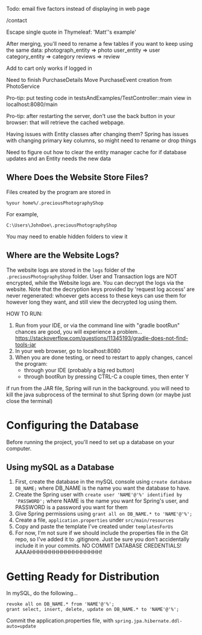 

Todo: email five factors instead of displaying in web page


/contact

Escape single quote in Thymeleaf: 'Matt''s example'

After merging, you'll need to rename a few tables if you want to keep using the same data:
photograph_entity => photo
user_entity => user
category_entity => category
reviews => review


Add to cart only works if logged in

Need to finish PurchaseDetails
Move PurchaseEvent creation from PhotoService

Pro-tip: put testing code in testsAndExamples/TestController::main
    view in localhost:8080/main

Pro-tip: after restarting the server, don't use the back button in your browser:
that will retrieve the cached webpage.

Having issues with Entity classes after changing them? Spring has issues with 
changing primary key columns, so might need to rename or drop things

Need to figure out how to clear the entity manager cache for if database updates
and an Entity needs the new data



## Where Does the Website Store Files?
Files created by the program are stored in
```
%your home%/.preciousPhotographyShop
```
For example,
```
C:\Users\JohnDoe\.preciousPhotographyShop
```
You may need to enable hidden folders to view it

## Where are the Website Logs?
The website logs are stored in the ```logs``` folder of the 
```.preciousPhotographyShop``` folder. User and Transaction logs are NOT 
encrypted, while the Website logs are. You can decrypt the logs via the website.
Note that the decryption keys provided by 'request log access' are never 
regenerated: whoever gets access to these keys can use them for however long
they want, and still view the decrypted log using them.



HOW TO RUN:
1. Run from your IDE, or via the command line with "gradle bootRun"
chances are good, you will experience a problem...
https://stackoverflow.com/questions/11345193/gradle-does-not-find-tools-jar
2. In your web browser, go to localhost:8080
3. When you are done testing, or need to restart to apply changes, cancel the program:
    * through your IDE (probably a big red button)
    * through bootRun by pressing CTRL-C a couple times, then enter Y
    
if run from the JAR file, Spring will run in the background.
you will need to kill the java subprocess of the terminal to shut Spring down
(or maybe just close the terminal)

# Configuring the Database
Before running the project, you'll need to set up a database on your computer.

## Using mySQL as a Database
1. First, create the database in the mySQL console using `create database DB_NAME;`
   where DB_NAME is the name you want the database to have.
2. Create the Spring user with `create user 'NAME'@'%' identified by 'PASSWORD';`
   where NAME is the name you want for Spring's user, 
   and PASSWORD is a password you want for them
3. Give Spring permissions using `grant all on DB_NAME.* to 'NAME'@'%';`
4. Create a file, `application.properties` under `src/main/resources`
5. Copy and paste the template I've created under `templatesForUs`
6. For now, I'm not sure if we should include the properties file in the Git repo,
   so I've added it to .gitignore. Just be sure you don't accidentally include it
   in your commits. NO COMMIT DATABASE CREDENTIALS! AAAAHHHHHHHHHHHHHHHHHH!


# Getting Ready for Distribution
In mySQL, do the following...
```
revoke all on DB_NAME.* from 'NAME'@'%';
grant select, insert, delete, update on DB_NAME.* to 'NAME'@'%';
```
Commit the application.properties file, with 
`spring.jpa.hibernate.ddl-auto=update`